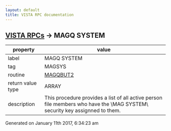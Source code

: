 ```yaml
---
layout: default
title: VISTA RPC documentation
---
```




## [VISTA RPCs](TableOfContent.md) &#8594; MAGQ SYSTEM 

 property | value 
--- | --- 
 label | MAGQ SYSTEM
 tag | MAGSYS
 routine | [MAGQBUT2](http://code.osehra.org/dox/Routine_MAGQBUT2_source.html)
 return value type | ARRAY
 description | This procedure provides a list of all active person file members who have the \MAG SYSTEM\ security key assignned to them.




Generated on January 11th 2017, 6:34:23 am
